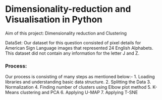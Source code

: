 # Dimensionality-reduction and Visualisation in Python
 
Aim of this project: Dimensionality reduction and Clustering

DataSet: Our dataset for this question consisted of pixel details for American Sign Language images that represented 24 English Alphabets. This dataset did not contain any information for the letter J and Z.

<h3> Process:</h3>
Our process is consisting of many steps as mentioned below:-
1. Loading libraries and understanding basic data structure.
2. Splitting the Data
3. Normalization
4. Finding number of clusters using Elbow plot method
5. K-Means clustering and PCA
6. Applying U-MAP
7. Applying T-SNE
